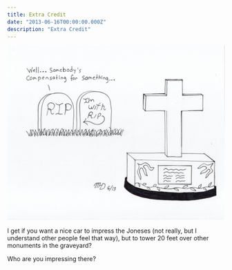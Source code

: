 ```yaml
---
title: Extra Credit
date: "2013-06-16T00:00:00.000Z"
description: "Extra Credit"
---
```


![Extra Credit](./extra-credit.jpg)

I get if you want a nice car to impress the Joneses (not really, but I understand other people feel that way), but to tower 20 feet over other monuments in the graveyard?

Who are you impressing there?
